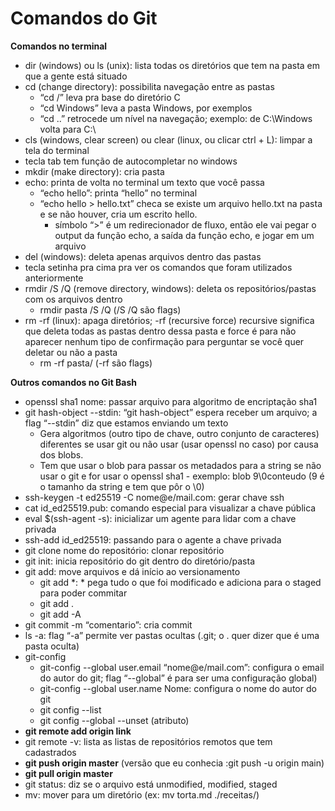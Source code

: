 # Comandos do Git

**Comandos no terminal** 

- dir (windows) ou ls (unix): lista todas os diretórios que tem na pasta em que a gente está situado
- cd (change directory): possibilita navegação entre as pastas
  - “cd /” leva pra base do diretório C
  - “cd Windows” leva a pasta Windows, por exemplos
  - “cd ..” retrocede um nível na navegação; exemplo: de C:\Windows volta para C:\
- cls (windows, clear screen) ou clear (linux, ou clicar ctrl + L): limpar a tela do terminal
- tecla tab tem função de autocompletar no windows
- mkdir (make directory): cria pasta
- echo: printa de volta no terminal um texto que você passa
  - “echo hello”: printa “hello” no terminal
  - “echo hello > hello.txt” checa se existe um arquivo hello.txt na pasta e se não houver, cria um escrito hello. 
    - símbolo “>” é um redirecionador de fluxo, então ele vai pegar o output da função echo, a saída da função echo, e jogar em um arquivo
- del (windows): deleta apenas arquivos dentro das pastas
- tecla setinha pra cima pra ver os comandos que foram utilizados anteriormente
- rmdir /S /Q (remove directory, windows): deleta os repositórios/pastas com os arquivos dentro
  - rmdir pasta /S /Q (/S /Q são flags)
- rm -rf (linux): apaga diretórios; -rf (recursive force) recursive significa que deleta todas as pastas dentro dessa pasta e force é para não aparecer nenhum tipo de confirmação para perguntar se você quer deletar ou não a pasta
  - rm -rf pasta/ (-rf são flags)



**Outros comandos no Git Bash**

- openssl sha1 nome: passar arquivo para algoritmo de encriptação sha1
- git hash-object --stdin: “git hash-object” espera receber um arquivo; a flag “--stdin” diz que estamos enviando um texto
  - Gera algoritmos (outro tipo de chave, outro conjunto de caracteres) diferentes se usar git ou não usar (usar openssl no caso) por causa dos blobs.
  - Tem que usar o blob para passar os metadados para a string se não usar o git e for usar o openssl sha1 - exemplo: blob 9\0conteudo (9 é o tamanho da string e tem que pôr o \0)
- ssh-keygen -t ed25519 -C nome@e/mail.com: gerar chave ssh
- cat id_ed25519.pub: comando especial para visualizar a chave pública
- eval $(ssh-agent -s): inicializar um agente para lidar com a chave privada
- ssh-add id_ed25519: passando para o agente a chave privada
- git clone nome do repositório: clonar repositório
- git init: inicia repositório do git dentro do diretório/pasta
- git add: move arquivos e dá início ao versionamento
  - git add *: * pega tudo o que foi modificado e adiciona para o staged para poder commitar
  - git add . 
  - git add -A
- git commit -m “comentario”: cria commit
- ls -a: flag “-a” permite ver pastas ocultas (.git; o . quer dizer que é uma pasta oculta)
- git-config
  - git-config --global user.email “nome@e/mail.com”: configura o email do autor do git; flag “--global” é para ser uma configuração global)
  - git-config --global user.name Nome: configura o nome do autor do git
  - git config --list
  - git config --global --unset (atributo)
- **git remote add origin link**
- git remote -v: lista as listas de repositórios remotos que tem cadastrados
- **git push origin master** (versão que eu conhecia :git push -u origin main)
- **git pull origin master**
- git status: diz se o arquivo está unmodified, modified, staged
- mv: mover para um diretório (ex: mv torta.md ./receitas/)